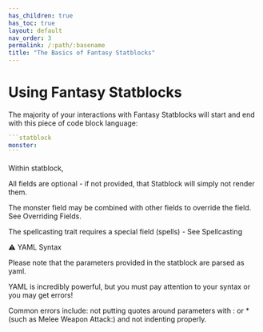 ```yaml
---
has_children: true
has_toc: true
layout: default
nav_order: 3
permalink: /:path/:basename
title: "The Basics of Fantasy Statblocks"
---
```


# Using Fantasy Statblocks

The majority of your interactions with Fantasy Statblocks will start and end with this piece of code block language:

````yaml
```statblock
monster:
```
````

Within statblock, 


All fields are optional - if not provided, that Statblock will simply not render them.

The monster field may be combined with other fields to override the field. See Overriding Fields.

The spellcasting trait requires a special field (spells) - See Spellcasting

⚠️ YAML Syntax

Please note that the parameters provided in the statblock are parsed as yaml.

YAML is incredibly powerful, but you must pay attention to your syntax or you may get errors!

Common errors include: not putting quotes around parameters with : or * (such as Melee Weapon Attack:) and not indenting properly.